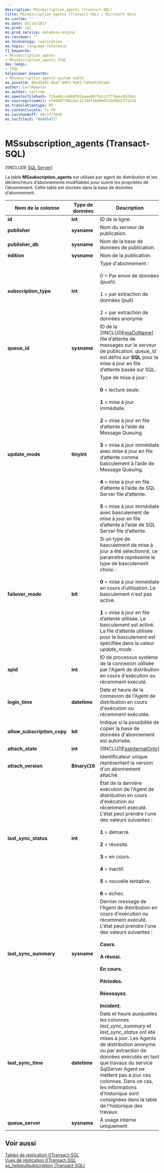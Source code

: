 ```yaml
---
description: MSsubscription_agents (Transact-SQL)
title: MSsubscription_agents (Transact-SQL) | Microsoft Docs
ms.custom: ''
ms.date: 03/14/2017
ms.prod: sql
ms.prod_service: database-engine
ms.reviewer: ''
ms.technology: replication
ms.topic: language-reference
f1_keywords:
- MSsubscription_agents
- MSsubscription_agents_TSQL
dev_langs:
- TSQL
helpviewer_keywords:
- MSsubscription_agents system table
ms.assetid: 86ad5891-0bef-4963-9381-7d5b45245a0c
author: CarlRabeler
ms.author: carlrab
ms.openlocfilehash: f28a46ccebb0f01aaeed07fe2c27776aec0534dc
ms.sourcegitcommit: e700497f962e4c2274df16d9e651059b42ff1a10
ms.translationtype: MT
ms.contentlocale: fr-FR
ms.lasthandoff: 08/17/2020
ms.locfileid: "88485472"
---
```

# <a name="mssubscription_agents-transact-sql"></a>MSsubscription_agents (Transact-SQL)
[!INCLUDE [SQL Server](../../includes/applies-to-version/sqlserver.md)]

  La table **MSsubscription_agents** est utilisée par agent de distribution et les déclencheurs d’abonnements modifiables pour suivre les propriétés de l’abonnement. Cette table est stockée dans la base de données d’abonnement.  
  
|Nom de la colonne|Type de données|Description|  
|-----------------|---------------|-----------------|  
|**id**|**int**|ID de la ligne.|  
|**publisher**|**sysname**|Nom du serveur de publication.|  
|**publisher_db**|**sysname**|Nom de la base de données de publication.|  
|**édition**|**sysname**|Nom de la publication.|  
|**subscription_type**|**int**|Type d'abonnement :<br /><br /> 0 = Par envoi de données (push).<br /><br /> 1 = par extraction de données (pull)<br /><br /> 2 = par extraction de données anonyme|  
|**queue_id**|**sysname**|ID de la [!INCLUDE[msCoName](../../includes/msconame-md.md)] file d’attente de messages sur le serveur de publication. *queue_id* est défini sur **SQL** pour la mise à jour en file d’attente basée sur SQL.|  
|**update_mode**|**tinyint**|Type de mise à jour :<br /><br /> **0** = lecture seule.<br /><br /> **1** = mise à jour immédiate.<br /><br /> **2** = mise à jour en file d’attente à l’aide de Message Queuing.<br /><br /> **3** = mise à jour immédiate avec mise à jour en file d’attente comme basculement à l’aide de Message Queuing.<br /><br /> **4** = mise à jour en file d’attente à l’aide de SQL Server file d’attente.<br /><br /> **5** = mise à jour immédiate avec basculement de mise à jour en file d’attente à l’aide de SQL Server file d’attente.|  
|**failover_mode**|**bit**|Si un type de basculement de mise à jour a été sélectionné, ce paramètre représente le type de basculement choisi :<br /><br /> **0** = mise à jour immédiate en cours d’utilisation. Le basculement n'est pas activé.<br /><br /> **1** = mise à jour en file d’attente utilisée. Le basculement est activé. La file d’attente utilisée pour le basculement est spécifiée dans la valeur *update_mode* .|  
|**spid**|**int**|ID de processus système de la connexion utilisée par l'Agent de distribution en cours d'exécution ou récemment exécuté.|  
|**login_time**|**datetime**|Date et heure de la connexion de l'Agent de distribution en cours d'exécution ou récemment exécutée.|  
|**allow_subscription_copy**|**bit**|Indique si la possibilité de copier la base de données d'abonnement est autorisée.|  
|**attach_state**|**int**|[!INCLUDE[ssInternalOnly](../../includes/ssinternalonly-md.md)]|  
|**attach_version**|**Binary(16**|Identificateur unique représentant la version d'un abonnement attaché.|  
|**last_sync_status**|**int**|État de la dernière exécution de l'Agent de distribution en cours d'exécution ou récemment exécuté. L'état peut prendre l'une des valeurs suivantes :<br /><br /> **1** = démarré.<br /><br /> **2** = réussite.<br /><br /> **3** = en cours.<br /><br /> **4** = inactif.<br /><br /> **5** = nouvelle tentative.<br /><br /> **6** = échec.|  
|**last_sync_summary**|**sysname**|Dernier message de l'Agent de distribution en cours d'exécution ou récemment exécuté. L'état peut prendre l'une des valeurs suivantes :<br /><br /> **Cours.**<br /><br /> **A réussi.**<br /><br /> **En cours.**<br /><br /> **Périodes.**<br /><br /> **Réessayez.**<br /><br /> **Incident.**|  
|**last_sync_time**|**datetime**|Date et heure auxquelles les colonnes *last_sync_summary* et *last_sync_status* ont été mises à jour. Les Agents de distribution anonyme ou par extraction de données exécutés en tant que travaux du service SqlServer Agent ne mettent pas à jour ces colonnes. Dans ce cas, les informations d'historique sont consignées dans la table de l'historique des travaux.|  
|**queue_server**|**sysname**|À usage interne uniquement|  
  
## <a name="see-also"></a>Voir aussi  
 [Tables de réplication &#40;&#41;Transact-SQL ](../../relational-databases/system-tables/replication-tables-transact-sql.md)   
 [Vues de réplication &#40;&#41;Transact-SQL ](../../relational-databases/system-views/replication-views-transact-sql.md)   
 [sp_helppullsubscription &#40;Transact-SQL&#41;](../../relational-databases/system-stored-procedures/sp-helppullsubscription-transact-sql.md)  
  
  
